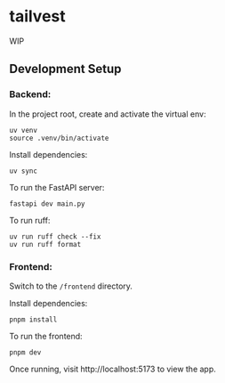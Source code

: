 # tailvest

WIP

## Development Setup

### Backend:

In the project root, create and activate the virtual env:
```
uv venv
source .venv/bin/activate
```

Install dependencies:
```
uv sync
```

To run the FastAPI server:
```
fastapi dev main.py
```

To run ruff:
```
uv run ruff check --fix
uv run ruff format
```

### Frontend:

Switch to the `/frontend` directory.

Install dependencies:
```
pnpm install
```

To run the frontend:
```
pnpm dev
```

Once running, visit http://localhost:5173 to view the app.
